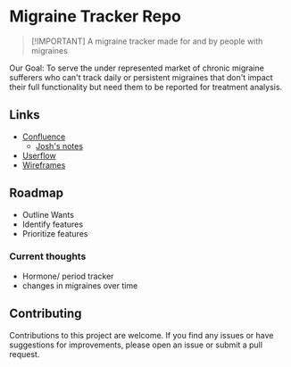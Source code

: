 # Migraine Tracker Repo

> [!IMPORTANT] A migraine tracker made for and by people with migraines

Our Goal: To serve the under represented market of chronic migraine sufferers who can't track daily or persistent migraines that don't impact their full functionality but need them to be reported for treatment analysis.

## Links

- [Confluence](https://migraine-tracker.atlassian.net/wiki/spaces/MA/overview?homepageId=1343759)
  - [Josh's notes](https://migraine-tracker.atlassian.net/wiki/spaces/MA/pages/1179649/Josh+s+Obsidian+Notes)
- [Userflow](https://whimsical.com/migraine-app-userflow-tgys3rEbGbihdUnPS858U)
- [Wireframes](https://whimsical.com/wireframing-responsive-design-4QwTeW1P61KQMkidfdcy6U)

## Roadmap

- Outline Wants
- Identify features
- Prioritize features

### Current thoughts

- Hormone/ period tracker
- changes in migraines over time

## Contributing

Contributions to this project are welcome. If you find any issues or have suggestions for improvements, please open an issue or submit a pull request.
